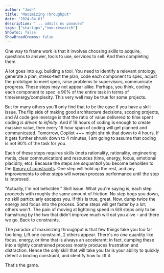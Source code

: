 ```yaml
---
author: "Josh"
title: "Maximizing Throughput"
date: "2024-04-01"
description: "... admits no panacea"
tags: ["startups","non-research"]
ShowToc: false
ShowBreadCrumbs: false
---
```


One way to frame work is that it involves choosing skills to acquire, questions to answer, tools to use, services to sell. And then completing them.

A lot goes into e.g. building a tool. You need to identify a relevant ontology, generate a plan, stress-test the plan, code each component to spec, adjust the prototype to meet spec, raise problems to supervisors, communicate progress. These steps may not appear alike. Perhaps, you think, coding each component to spec is 90% of the entire task in terms of time/energy/complexity. This very well may be true for some projects.

But for many others you'll only find that to be the case if you have a skill issue. The flip side of making good architecture decisions, scoping projects, and AI code gen leverage is that the ratio of value delivered to time spent coding *is driven to infinity*. And if 16 hours of coding is enough to create massive value, then every 16 hour span of coding will get planned and communicated. Tomorrow, Copilot +++ might shrink that down to 4 hours. If it gets further shrunk down to 4 minutes, I am going to assume that coding is not 90% of the task for you.

Each of these steps requires skills (meta rationality, rationality, engineering metis, clear communication) and resources (time, energy, focus, emotional placidity, etc). Because the steps are *sequential* you become beholden to the [theory of constraints](https://en.wikipedia.org/wiki/Theory_of_constraints). One step will hold up the rest, and any improvements to other steps will *worsen* process performance until the step is improved. 

"Actually, I'm not beholden." Skill issue. What you're saying is, each step proceeds with roughly the same amount of friction. No step bogs you down, no skill particularly escapes you. If this is true, great. Now, dump twice the energy and focus into the process. Some steps will get faster by a lot; others won't. The pain of moving at lightning speed in 6/8 steps only to be hamstrung by the two that didn't improve much will eat you alive - and there we go. Back to constraints.

The paradox of maximizing throughput is that few things take you too far too long. Lift one constraint, 2 others appear. There's no *one* quantity like focus, energy, or time that is always an accelerant; in fact, dumping these into a tightly constrained process mostly produces frustration and distraction. Hence the *only* skill that will take you far is your ability to quickly detect a binding constraint, and identify how to lift it.

That's the game.